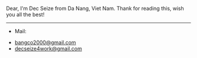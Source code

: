 Dear,
I'm Dec Seize from Da Nang, Viet Nam.
Thank for reading this, wish you all the best!

-------------
- Mail: 
 + bangco2000@gmail.com
 + decseize4work@gmail.com


<!---
decseize/decseize is a ✨ special ✨ repository because its `README.md` (this file) appears on your GitHub profile.
You can click the Preview link to take a look at your changes.
--->
